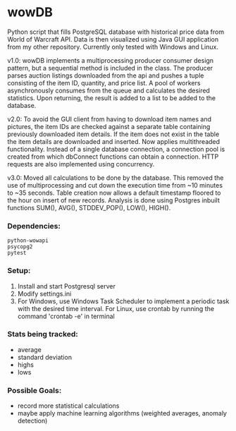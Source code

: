 # wowDB

Python script that fills PostgreSQL database with historical price data from World of Warcraft API. Data is then visualized using Java GUI application from my other repository. Currently only tested with Windows and Linux.

v1.0:
wowDB implements a multiprocessing producer consumer design pattern, but a sequential method is included in the class.
The producer parses auction listings downloaded from the api and pushes a tuple consisting of the item ID, quantity, and price list. A pool of workers asynchronously consumes from the queue and calculates the desired statistics. Upon returning, the result is added to a list to be added to the database.

v2.0:
To avoid the GUI client from having to download item names and pictures, the item IDs are checked against a separate table containing previously downloaded item details. If the item does not exist in the table the item details are downloaded and inserted.
Now applies multithreaded functionality. Instead of a single database connection, a connection pool is created from which dbConnect functions can obtain a connection. HTTP requests are also implemented using concurrency.

v3.0:
Moved all calculations to be done by the database. This removed the use of multiprocessing and cut down the execution time from ~10 minutes to ~35 seconds. Table creation now allows a default timestamp floored to the hour on insert of new records. Analysis is done using Postgres inbuilt functions SUM(), AVG(), STDDEV_POP(), LOW(), HIGH().

### Dependencies:
```
python-wowapi
psycopg2
pytest
```

### Setup:
1. Install and start Postgresql server
2. Modify settings.ini
3. For Windows, use Windows Task Scheduler to implement a periodic task with the desired time interval.
   For Linux, use crontab by running the command 'crontab -e' in terminal

### Stats being tracked:
- average
- standard deviation
- highs
- lows

### Possible Goals:
- record more statistical calculations
- maybe apply machine learning algorithms (weighted averages, anomaly detection)
